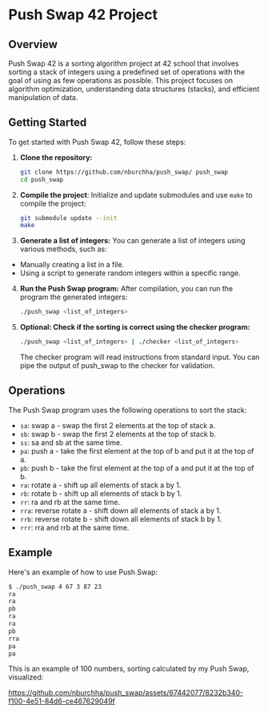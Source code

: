 # Push Swap 42 Project

## Overview
Push Swap 42 is a sorting algorithm project at 42 school that involves sorting a stack of integers using a predefined set of operations with the goal of using as few operations as possible. This project focuses on algorithm optimization, understanding data structures (stacks), and efficient manipulation of data.

## Getting Started
To get started with Push Swap 42, follow these steps:

1. **Clone the repository:**
    ```bash
    git clone https://github.com/nburchha/push_swap/ push_swap
    cd push_swap
    ```

2. **Compile the project**:
    Initialize and update submodules and use `make` to compile the project:
    ```bash
    git submodule update --init
    make
    ```


3. **Generate a list of integers:**
You can generate a list of integers using various methods, such as:
- Manually creating a list in a file.
- Using a script to generate random integers within a specific range.

4. **Run the Push Swap program:**
    After compilation, you can run the program the generated integers:
    ```bash
    ./push_swap <list_of_integers>
    ```
5. **Optional: Check if the sorting is correct using the checker program:**
   ```bash
   ./push_swap <list_of_integers> | ./checker <list_of_integers>
   ```
   The checker program will read instructions from standard input. You can pipe the output of push_swap to the checker for validation.

## Operations
The Push Swap program uses the following operations to sort the stack:

- `sa`: swap a - swap the first 2 elements at the top of stack a.
- `sb`: swap b - swap the first 2 elements at the top of stack b.
- `ss`: sa and sb at the same time.
- `pa`: push a - take the first element at the top of b and put it at the top of a.
- `pb`: push b - take the first element at the top of a and put it at the top of b.
- `ra`: rotate a - shift up all elements of stack a by 1.
- `rb`: rotate b - shift up all elements of stack b by 1.
- `rr`: ra and rb at the same time.
- `rra`: reverse rotate a - shift down all elements of stack a by 1.
- `rrb`: reverse rotate b - shift down all elements of stack b by 1.
- `rrr`: rra and rrb at the same time.

## Example
Here's an example of how to use Push Swap:

```bash
$ ./push_swap 4 67 3 87 23
ra
ra
pb
ra
ra
pb
rra
pa
pa
```

This is an example of 100 numbers, sorting calculated by my Push Swap, visualized:

https://github.com/nburchha/push_swap/assets/67442077/8232b340-f100-4e51-84d6-ce467629049f



